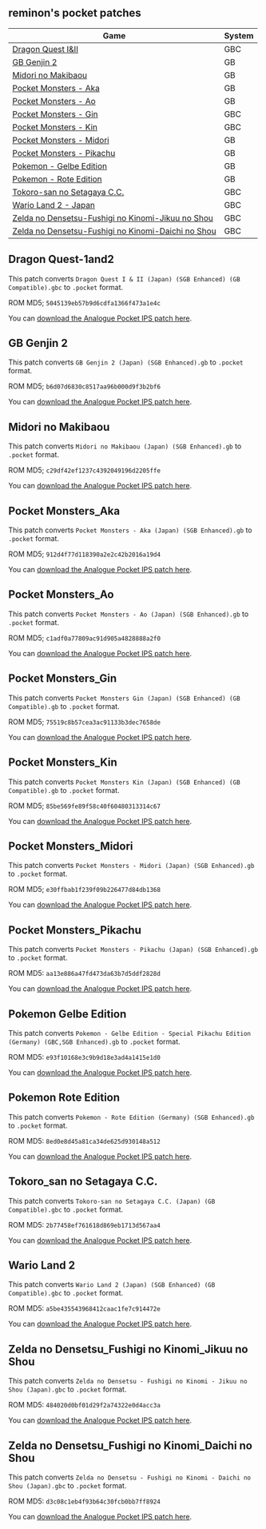 ## reminon's pocket patches

Game | System
--- | ---
[Dragon Quest I&II](#Dragon-Quest-1and2) | GBC
[GB Genjin 2](#GB-Genjin-2) | GB
[Midori no Makibaou](#Midori-no-Makibaou) | GB
[Pocket Monsters - Aka](#Pocket-Monsters_Aka) | GB
[Pocket Monsters - Ao](#Pocket-Monsters_Ao) | GB
[Pocket Monsters - Gin](#Pocket-Monsters_Gin) | GBC
[Pocket Monsters - Kin](#Pocket-Monsters_Kin) | GBC
[Pocket Monsters - Midori](#Pocket-Monsters_Midori) | GB
[Pocket Monsters - Pikachu](#Pocket-Monsters_Pikachu) | GB
[Pokemon - Gelbe Edition](#Pokemon-Gelbe-Edition) | GB
[Pokemon - Rote Edition](#Pokemon-Rote-Edition) | GB
[Tokoro-san no Setagaya C.C.](#Wario-Land-2) | GBC
[Wario Land 2 - Japan](#Wario-Land-2) | GBC
[Zelda no Densetsu-Fushigi no Kinomi-Jikuu no Shou](#Zelda-no-Densetsu_Fushigi-no-Kinomi_Jikuu-no-Shou) | GBC
[Zelda no Densetsu-Fushigi no Kinomi-Daichi no Shou](#Zelda-no-Densetsu_Fushigi-no-Kinomi_Daichi-no-Shou) | GBC
## Dragon Quest-1and2

This patch converts `Dragon Quest I & II (Japan) (SGB Enhanced) (GB Compatible).gbc` to `.pocket` format.

ROM MD5; `5045139eb57b9d6cdfa1366f473a1e4c`

You can [download the Analogue Pocket IPS patch here](https://github.com/reminon/pocket-patches/raw/main/Dragon%20Quest%20I%20%26%20II%20(Japan)%20(SGB%20Enhanced)%20(GB%20Compatible).ips).


## GB Genjin 2

This patch converts `GB Genjin 2 (Japan) (SGB Enhanced).gb` to `.pocket` format.

ROM MD5; `b6d07d6830c8517aa96b000d9f3b2bf6`

You can [download the Analogue Pocket IPS patch here](https://github.com/reminon/pocket-patches/raw/main/GB%20Genjin%202%20(Japan)%20(SGB%20Enhanced).ips).

## Midori no Makibaou

This patch converts `Midori no Makibaou (Japan) (SGB Enhanced).gb` to `.pocket` format.

ROM MD5; `c29df42ef1237c4392049196d2205ffe`

You can [download the Analogue Pocket IPS patch here](https://github.com/reminon/pocket-patches/raw/main/Midori%20no%20Makibaou%20(Japan)%20(SGB%20Enhanced).ips).

## Pocket Monsters_Aka

This patch converts `Pocket Monsters - Aka (Japan) (SGB Enhanced).gb` to `.pocket` format.

ROM MD5; `912d4f77d118390a2e2c42b2016a19d4`

You can [download the Analogue Pocket IPS patch here](https://github.com/reminon/pocket-patches/raw/main/Pocket%20Monsters%20-%20Aka%20(Japan)%20(SGB%20Enhanced).ips).

## Pocket Monsters_Ao

This patch converts `Pocket Monsters - Ao (Japan) (SGB Enhanced).gb` to `.pocket` format.

ROM MD5; `c1adf0a77809ac91d905a4828888a2f0`

You can [download the Analogue Pocket IPS patch here](https://github.com/reminon/pocket-patches/raw/main/Pocket%20Monsters%20-%20Ao%20(Japan)%20(SGB%20Enhanced).ips).

## Pocket Monsters_Gin

This patch converts `Pocket Monsters Gin (Japan) (SGB Enhanced) (GB Compatible).gb` to `.pocket` format.

ROM MD5; `75519c8b57cea3ac91133b3dec7658de`

You can [download the Analogue Pocket IPS patch here](https://github.com/reminon/pocket-patches/raw/main/Pocket%20Monsters%20Gin%20(Japan)%20(SGB%20Enhanced)%20(GB%20Compatible).ips).

## Pocket Monsters_Kin

This patch converts `Pocket Monsters Kin (Japan) (SGB Enhanced) (GB Compatible).gb` to `.pocket` format.

ROM MD5; `85be569fe89f58c40f60480313314c67`

You can [download the Analogue Pocket IPS patch here](https://github.com/reminon/pocket-patches/raw/main/Pocket%20Monsters%20Kin%20(Japan)%20(SGB%20Enhanced)%20(GB%20Compatible).ips).

## Pocket Monsters_Midori

This patch converts `Pocket Monsters - Midori (Japan) (SGB Enhanced).gb` to `.pocket` format.

ROM MD5; `e30ffbab1f239f09b226477d84db1368`

You can [download the Analogue Pocket IPS patch here](https://github.com/reminon/reminon-pocket-patches/raw/main/Pocket%20Monsters%20-%20Midori%20(Japan)%20(SGB%20Enhanced).ips).


## Pocket Monsters_Pikachu

This patch converts `Pocket Monsters - Pikachu (Japan) (SGB Enhanced).gb` to `.pocket` format.

ROM MD5: `aa13e886a47fd473da63b7d5ddf2828d`

You can [download the Analogue Pocket IPS patch here](https://github.com/reminon/pocket-patches/raw/main/Pocket%20Monsters%20-%20Pikachu%20(Japan)%20(SGB%20Enhanced).ips).

## Pokemon Gelbe Edition

This patch converts `Pokemon - Gelbe Edition - Special Pikachu Edition (Germany) (GBC,SGB Enhanced).gb` to `.pocket` format.

ROM MD5: `e93f10168e3c9b9d18e3ad4a1415e1d0`

You can [download the Analogue Pocket IPS patch here](https://github.com/reminon/pocket-patches/raw/main/Pokemon%20-%20Gelbe%20Edition%20-%20Special%20Pikachu%20Edition%20(Germany)%20(GBC%2CSGB%20Enhanced).ips).

## Pokemon Rote Edition

This patch converts `Pokemon - Rote Edition (Germany) (SGB Enhanced).gb` to `.pocket` format.

ROM MD5: `8ed0e8d45a81ca34de625d930148a512`

You can [download the Analogue Pocket IPS patch here](https://github.com/reminon/pocket-patches/raw/main/Pokemon%20-%20Rote%20Edition%20(Germany)%20(SGB%20Enhanced).ips).

## Tokoro_san no Setagaya C.C.

This patch converts `Tokoro-san no Setagaya C.C. (Japan) (GB Compatible).gbc` to `.pocket` format.

ROM MD5: `2b77458ef761618d869eb1713d567aa4`

You can [download the Analogue Pocket IPS patch here](https://github.com/reminon/pocket-patches/raw/main/Tokoro-san%20no%20Setagaya%20C.C.%20(Japan)%20(GB%20Compatible).ips).

## Wario Land 2

This patch converts `Wario Land 2 (Japan) (SGB Enhanced) (GB Compatible).gbc` to `.pocket` format.

ROM MD5: `a5be435543968412caac1fe7c914472e`

You can [download the Analogue Pocket IPS patch here](https://github.com/reminon/pocket-patches/raw/main/Wario%20Land%202%20(Japan)%20(SGB%20Enhanced)%20(GB%20Compatible).ips).

## Zelda no Densetsu_Fushigi no Kinomi_Jikuu no Shou

This patch converts `Zelda no Densetsu - Fushigi no Kinomi - Jikuu no Shou (Japan).gbc` to `.pocket` format.

ROM MD5: `484020d0bf01d29f2a74322e0d4acc3a`

You can [download the Analogue Pocket IPS patch here](https://github.com/reminon/pocket-patches/raw/main/Zelda%20no%20Densetsu%20-%20Fushigi%20no%20Kinomi%20-%20Jikuu%20no%20Shou%20(Japan).ips).

## Zelda no Densetsu_Fushigi no Kinomi_Daichi no Shou

This patch converts `Zelda no Densetsu - Fushigi no Kinomi - Daichi no Shou (Japan).gbc` to `.pocket` format.

ROM MD5: `d3c08c1eb4f93b64c30fcb0bb7ff8924`

You can [download the Analogue Pocket IPS patch here](https://github.com/reminon/pocket-patches/raw/main/Zelda%20no%20Densetsu%20-%20Fushigi%20no%20Kinomi%20-%20Daichi%20no%20Shou%20(Japan).ips).
